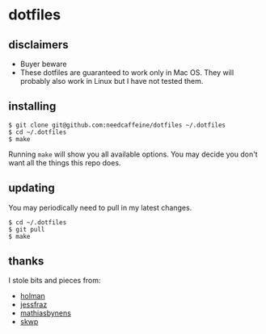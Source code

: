 # dotfiles

## disclaimers

- Buyer beware
- These dotfiles are guaranteed to work only in Mac OS. They will probably also work in Linux but I have not tested them.

## installing

    $ git clone git@github.com:needcaffeine/dotfiles ~/.dotfiles
    $ cd ~/.dotfiles
    $ make

Running `make` will show you all available options. You may decide you don't want all the things this repo does.

## updating

You may periodically need to pull in my latest changes.

    $ cd ~/.dotfiles
    $ git pull
    $ make

## thanks

I stole bits and pieces from:
- [holman](https://github.com/holman/dotfiles)
- [jessfraz](https://github.com/jessfraz/dotfiles)
- [mathiasbynens](https://github.com/mathiasbynens/dotfiles)
- [skwp](https://github.com/skwp/dotfiles)
